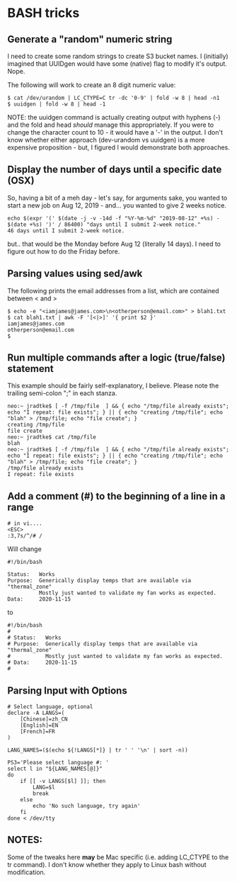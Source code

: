 # BASH tricks


## Generate a "random" numeric string
I need to create some random strings to create S3 bucket names.  I (initially) imagined that UUIDgen would have some (native) flag to modify it's output.  Nope.  

The following will work to create an 8 digit numeric value:
```
$ cat /dev/urandom | LC_CTYPE=C tr -dc '0-9' | fold -w 8 | head -n1
$ uuidgen | fold -w 8 | head -1
```
NOTE:  the uuidgen command is actually creating output with hyphens (-) and the fold and head *should* manage this appropriately.  If you were to change the character count to 10 - it would have a '-' in the output.  I don't know whether either approach (dev-urandom vs uuidgen) is a more expensive proposition - but, I figured I would demonstrate both approaches.

## Display the number of days until a specific date (OSX)
So, having a bit of a meh day - let's say, for arguments sake, you wanted to start a new job on Aug 12, 2019 - and... you wanted to give 2 weeks notice.
```
echo $(expr '(' $(date -j -v -14d -f "%Y-%m-%d" "2019-08-12" +%s) - $(date +%s) ')' / 86400) "days until I submit 2-week notice."
46 days until I submit 2-week notice.
```
but.. that would be the Monday before Aug 12 (literally 14 days).  I need to figure out how to do the Friday before.

## Parsing values using sed/awk
The following prints the email addresses from a list, which are contained between < and >
```
$ echo -e "<iamjames@james.com>\n<otherperson@email.com>" > blah1.txt
$ cat blah1.txt | awk -F '[<|>]' '{ print $2 }'
iamjames@james.com
otherperson@email.com
$ 
```

## Run multiple commands after a logic (true/false) statement
This example should be fairly self-explanatory, I believe.  Please note the trailing semi-colon ";" in each stanza.

```
neo:~ jradtke$ [ -f /tmp/file  ] && { echo "/tmp/file already exists"; echo "I repeat: file exists"; } || { echo "creating /tmp/file"; echo "blah" > /tmp/file; echo "file create"; }
creating /tmp/file
file create
neo:~ jradtke$ cat /tmp/file
blah
neo:~ jradtke$ [ -f /tmp/file  ] && { echo "/tmp/file already exists"; echo "I repeat: file exists"; } || { echo "creating /tmp/file"; echo "blah" > /tmp/file; echo "file create"; }
/tmp/file already exists
I repeat: file exists
```

## Add a comment (#) to the beginning of a line in a range 
```
# in vi....
<ESC>
:3,7s/^/# /
```
Will change
```
#!/bin/bash

Status:   Works
Purpose:  Generically display temps that are available via "thermal_zone"
          Mostly just wanted to validate my fan works as expected.
Data:     2020-11-15

```
to 
```
#!/bin/bash
#
# Status:   Works
# Purpose:  Generically display temps that are available via "thermal_zone"
#           Mostly just wanted to validate my fan works as expected.
# Data:     2020-11-15
#
```

## Parsing Input with Options
```
# Select language, optional
declare -A LANGS=(
    [Chinese]=zh_CN
    [English]=EN
    [French]=FR
)

LANG_NAMES=($(echo ${!LANGS[*]} | tr ' ' '\n' | sort -n))

PS3='Please select language #: '
select l in "${LANG_NAMES[@]}"
do
    if [[ -v LANGS[$l] ]]; then
        LANG=$l
        break
    else
        echo 'No such language, try again'
    fi
done < /dev/tty
```

## NOTES:
Some of the tweaks here **may** be Mac specific (i.e. adding LC_CTYPE to the tr command).  I don't know whether they apply to Linux bash without modification.
